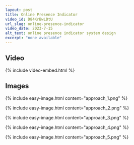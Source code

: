 ```yaml
---
layout: post
title: Online Presence Indicator
video_id: D84KrBwLDtU
url_slug: online-presence-indicator
video_date: 2023-7-15
alt_text: online presence indicator system design
excerpt: "none available"
---
```



## Video

{% include video-embed.html %}


## Images

{% include easy-image.html content="approach_1.png" %}

{% include easy-image.html content="approach_2.png" %}

{% include easy-image.html content="approach_3.png" %}

{% include easy-image.html content="approach_4.png" %}

{% include easy-image.html content="approach_5.png" %}

